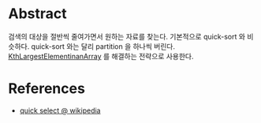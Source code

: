 # Abstract

검색의 대상을 절반씩 줄여가면서 원하는 자료를 찾는다.
기본적으로 quick-sort 와 비슷하다. quick-sort 와는 달리 partition 을 하나씩 버린다. [KthLargestElementinanArray](/leetcode/KthLargestElementinanArray/README.md)
를 해결하는 전략으로 사용한다.

# References

* [quick select @ wikipedia](https://en.wikipedia.org/wiki/Quickselect)
